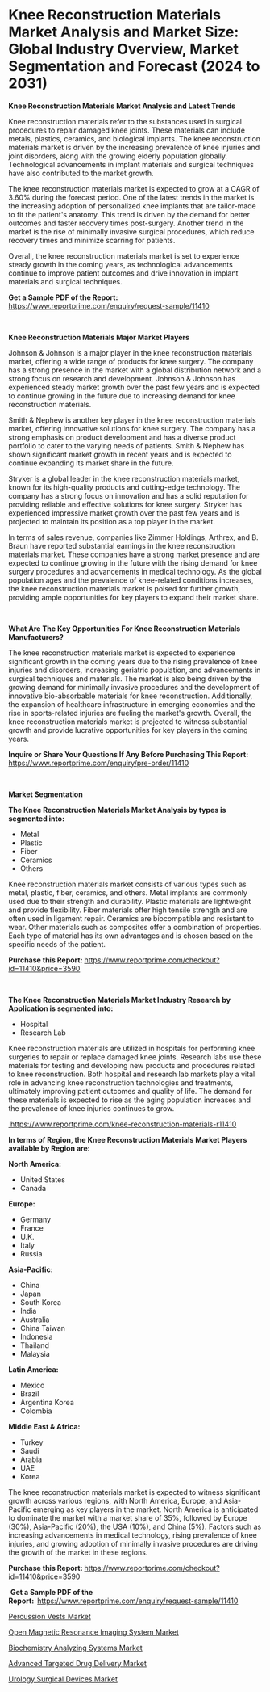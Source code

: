 <p><h1>Knee Reconstruction Materials Market Analysis and Market Size: Global Industry Overview, Market Segmentation and Forecast (2024 to 2031)</h1></p><p><strong>Knee Reconstruction Materials Market Analysis and Latest Trends</strong></p>
<p><p>Knee reconstruction materials refer to the substances used in surgical procedures to repair damaged knee joints. These materials can include metals, plastics, ceramics, and biological implants. The knee reconstruction materials market is driven by the increasing prevalence of knee injuries and joint disorders, along with the growing elderly population globally. Technological advancements in implant materials and surgical techniques have also contributed to the market growth.</p><p>The knee reconstruction materials market is expected to grow at a CAGR of 3.60% during the forecast period. One of the latest trends in the market is the increasing adoption of personalized knee implants that are tailor-made to fit the patient's anatomy. This trend is driven by the demand for better outcomes and faster recovery times post-surgery. Another trend in the market is the rise of minimally invasive surgical procedures, which reduce recovery times and minimize scarring for patients.</p><p>Overall, the knee reconstruction materials market is set to experience steady growth in the coming years, as technological advancements continue to improve patient outcomes and drive innovation in implant materials and surgical techniques.</p></p>
<p><strong>Get a Sample PDF of the Report:&nbsp;</strong> <a href="https://www.reportprime.com/enquiry/request-sample/11410">https://www.reportprime.com/enquiry/request-sample/11410</a></p>
<p>&nbsp;</p>
<p><strong>Knee Reconstruction Materials Major Market Players</strong></p>
<p><p>Johnson & Johnson is a major player in the knee reconstruction materials market, offering a wide range of products for knee surgery. The company has a strong presence in the market with a global distribution network and a strong focus on research and development. Johnson & Johnson has experienced steady market growth over the past few years and is expected to continue growing in the future due to increasing demand for knee reconstruction materials.</p><p>Smith & Nephew is another key player in the knee reconstruction materials market, offering innovative solutions for knee surgery. The company has a strong emphasis on product development and has a diverse product portfolio to cater to the varying needs of patients. Smith & Nephew has shown significant market growth in recent years and is expected to continue expanding its market share in the future.</p><p>Stryker is a global leader in the knee reconstruction materials market, known for its high-quality products and cutting-edge technology. The company has a strong focus on innovation and has a solid reputation for providing reliable and effective solutions for knee surgery. Stryker has experienced impressive market growth over the past few years and is projected to maintain its position as a top player in the market.</p><p>In terms of sales revenue, companies like Zimmer Holdings, Arthrex, and B. Braun have reported substantial earnings in the knee reconstruction materials market. These companies have a strong market presence and are expected to continue growing in the future with the rising demand for knee surgery procedures and advancements in medical technology. As the global population ages and the prevalence of knee-related conditions increases, the knee reconstruction materials market is poised for further growth, providing ample opportunities for key players to expand their market share.</p></p>
<p>&nbsp;</p>
<p><strong>What Are The Key Opportunities For Knee Reconstruction Materials Manufacturers?</strong></p>
<p><p>The knee reconstruction materials market is expected to experience significant growth in the coming years due to the rising prevalence of knee injuries and disorders, increasing geriatric population, and advancements in surgical techniques and materials. The market is also being driven by the growing demand for minimally invasive procedures and the development of innovative bio-absorbable materials for knee reconstruction. Additionally, the expansion of healthcare infrastructure in emerging economies and the rise in sports-related injuries are fueling the market's growth. Overall, the knee reconstruction materials market is projected to witness substantial growth and provide lucrative opportunities for key players in the coming years.</p></p>
<p><strong>Inquire or Share Your Questions If Any Before Purchasing This Report:</strong> <a href="https://www.reportprime.com/enquiry/pre-order/11410">https://www.reportprime.com/enquiry/pre-order/11410</a></p>
<p>&nbsp;</p>
<p><strong>Market Segmentation</strong></p>
<p><strong>The Knee Reconstruction Materials Market Analysis by types is segmented into:</strong></p>
<p><ul><li>Metal</li><li>Plastic</li><li>Fiber</li><li>Ceramics</li><li>Others</li></ul></p>
<p><p>Knee reconstruction materials market consists of various types such as metal, plastic, fiber, ceramics, and others. Metal implants are commonly used due to their strength and durability. Plastic materials are lightweight and provide flexibility. Fiber materials offer high tensile strength and are often used in ligament repair. Ceramics are biocompatible and resistant to wear. Other materials such as composites offer a combination of properties. Each type of material has its own advantages and is chosen based on the specific needs of the patient.</p></p>
<p><strong>Purchase this Report:&nbsp;</strong><a href="https://www.reportprime.com/checkout?id=11410&price=3590">https://www.reportprime.com/checkout?id=11410&price=3590</a></p>
<p>&nbsp;</p>
<p><strong>The Knee Reconstruction Materials Market Industry Research by Application is segmented into:</strong></p>
<p><ul><li>Hospital</li><li>Research Lab</li></ul></p>
<p><p>Knee reconstruction materials are utilized in hospitals for performing knee surgeries to repair or replace damaged knee joints. Research labs use these materials for testing and developing new products and procedures related to knee reconstruction. Both hospital and research lab markets play a vital role in advancing knee reconstruction technologies and treatments, ultimately improving patient outcomes and quality of life. The demand for these materials is expected to rise as the aging population increases and the prevalence of knee injuries continues to grow.</p></p>
<p><a href="https://www.reportprime.com/knee-reconstruction-materials-r11410">&nbsp;https://www.reportprime.com/knee-reconstruction-materials-r11410</a></p>
<p><strong>In terms of Region, the Knee Reconstruction Materials Market Players available by Region are:</strong></p>
<p>
    <p> <strong> North America: </strong>
        <ul>
            <li>United States</li>
            <li>Canada</li>
        </ul>
        </p> 
    <p> <strong> Europe: </strong>
        <ul>
            <li>Germany</li>
            <li>France</li>
            <li>U.K.</li>
            <li>Italy</li>
            <li>Russia</li>
        </ul>
        </p> 
    <p> <strong> Asia-Pacific: </strong>
        <ul>
            <li>China</li>
            <li>Japan</li>
            <li>South Korea</li>
            <li>India</li>
            <li>Australia</li>
            <li>China Taiwan</li>
            <li>Indonesia</li>
            <li>Thailand</li>
            <li>Malaysia</li>
        </ul>
        </p> 
    <p> <strong> Latin America: </strong>
        <ul>
            <li>Mexico</li>
            <li>Brazil</li>
            <li>Argentina Korea</li>
            <li>Colombia</li>
        </ul>
        </p> 
    <p> <strong> Middle East & Africa: </strong>
        <ul>
            <li>Turkey</li>
            <li>Saudi</li>
            <li>Arabia</li>
            <li>UAE</li>
            <li>Korea</li>
        </ul>
    </p>
    </p>
<p><p>The knee reconstruction materials market is expected to witness significant growth across various regions, with North America, Europe, and Asia-Pacific emerging as key players in the market. North America is anticipated to dominate the market with a market share of 35%, followed by Europe (30%), Asia-Pacific (20%), the USA (10%), and China (5%). Factors such as increasing advancements in medical technology, rising prevalence of knee injuries, and growing adoption of minimally invasive procedures are driving the growth of the market in these regions.</p></p>
<p><strong>Purchase this Report: </strong><a href="https://www.reportprime.com/checkout?id=11410&price=3590">https://www.reportprime.com/checkout?id=11410&price=3590</a></p>
<p>&nbsp;<strong>Get a Sample PDF of the Report:&nbsp;&nbsp;</strong><a href="https://www.reportprime.com/enquiry/request-sample/11410">https://www.reportprime.com/enquiry/request-sample/11410</a></p>
<p><strong></strong></p>
<p><p><a href="https://medium.com/@neilrogers69/percussion-vests-market-investigation-industry-evolution-and-forecast-till-2031-112377ac4ff8">Percussion Vests Market</a></p><p><a href="https://medium.com/@sallyselcenk46/future-trends-in-global-open-magnetic-resonance-imaging-system-market-market-insights-and-analysis-1a503f4e4d6d">Open Magnetic Resonance Imaging System Market</a></p><p><a href="https://medium.com/@lianapter60/navigating-the-global-biochemistry-analyzing-systems-market-landscape-trends-forecasts-and-315a9cc9b241">Biochemistry Analyzing Systems Market</a></p><p><a href="https://medium.com/@kelleebernier1851/advanced-targeted-drug-delivery-market-overview-global-market-trends-and-future-prospects-from-9a210cc13ef2">Advanced Targeted Drug Delivery Market</a></p><p><a href="https://medium.com/@neilrogers69/urology-surgical-devices-market-share-market-analysis-growth-trends-forecasts-for-period-from-260d33226b65">Urology Surgical Devices Market</a></p></p>